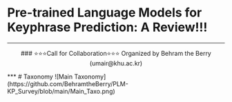 # Pre-trained Language Models for Keyphrase Prediction: A Review!!!
---
<p align="center">
### ⭐️⭐️⭐️Call for Collaboration⭐️⭐️⭐️
Organized by Behram the Berry (umair@khu.ac.kr)
  </p>
***
# Taxonomy
![Main Taxonomy](https://github.com/BehramtheBerry/PLM-KP_Survey/blob/main/Main_Taxo.png)
